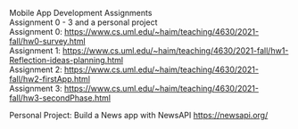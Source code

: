 Mobile App Development Assignments <br />
Assignment 0 - 3 and a personal project <br />
Assignment 0: https://www.cs.uml.edu/~haim/teaching/4630/2021-fall/hw0-survey.html <br />
Assignment 1: https://www.cs.uml.edu/~haim/teaching/4630/2021-fall/hw1-Reflection-ideas-planning.html <br />
Assignment 2: https://www.cs.uml.edu/~haim/teaching/4630/2021-fall/hw2-firstApp.html <br />
Assignment 3: https://www.cs.uml.edu/~haim/teaching/4630/2021-fall/hw3-secondPhase.html <br />

Personal Project: Build a News app with NewsAPI https://newsapi.org/ <br />

